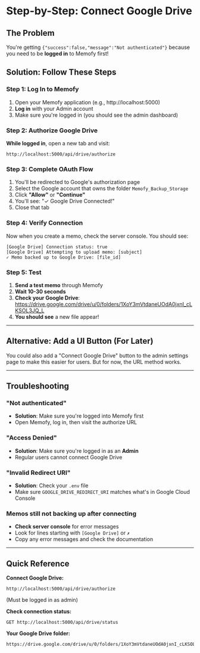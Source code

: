 # Step-by-Step: Connect Google Drive

## The Problem

You're getting `{"success":false,"message":"Not authenticated"}` because you need to be **logged in** to Memofy first!

## Solution: Follow These Steps

### Step 1: Log In to Memofy

1. Open your Memofy application (e.g., http://localhost:5000)
2. **Log in** with your Admin account
3. Make sure you're logged in (you should see the admin dashboard)

### Step 2: Authorize Google Drive

**While logged in**, open a new tab and visit:

```
http://localhost:5000/api/drive/authorize
```

### Step 3: Complete OAuth Flow

1. You'll be redirected to Google's authorization page
2. Select the Google account that owns the folder `Memofy_Backup_Storage`
3. Click **"Allow"** or **"Continue"**
4. You'll see: "✓ Google Drive Connected!"
5. Close that tab

### Step 4: Verify Connection

Now when you create a memo, check the server console. You should see:

```
[Google Drive] Connection status: true
[Google Drive] Attempting to upload memo: [subject]
✓ Memo backed up to Google Drive: [file_id]
```

### Step 5: Test

1. **Send a test memo** through Memofy
2. **Wait 10-30 seconds**
3. **Check your Google Drive**: https://drive.google.com/drive/u/0/folders/1XoY3mVtdaneUOdA0jxnI_cLKSOL3JQ_L
4. **You should see** a new file appear!

---

## Alternative: Add a UI Button (For Later)

You could also add a "Connect Google Drive" button to the admin settings page to make this easier for users. But for now, the URL method works.

---

## Troubleshooting

### "Not authenticated"

- **Solution**: Make sure you're logged into Memofy first
- Open Memofy, log in, then visit the authorize URL

### "Access Denied"

- **Solution**: Make sure you're logged in as an **Admin**
- Regular users cannot connect Google Drive

### "Invalid Redirect URI"

- **Solution**: Check your `.env` file
- Make sure `GOOGLE_DRIVE_REDIRECT_URI` matches what's in Google Cloud Console

### Memos still not backing up after connecting

- **Check server console** for error messages
- Look for lines starting with `[Google Drive]` or `✗`
- Copy any error messages and check the documentation

---

## Quick Reference

**Connect Google Drive:**

```
http://localhost:5000/api/drive/authorize
```

(Must be logged in as admin)

**Check connection status:**

```
GET http://localhost:5000/api/drive/status
```

**Your Google Drive folder:**

```
https://drive.google.com/drive/u/0/folders/1XoY3mVtdaneUOdA0jxnI_cLKSOL3JQ_L
```
